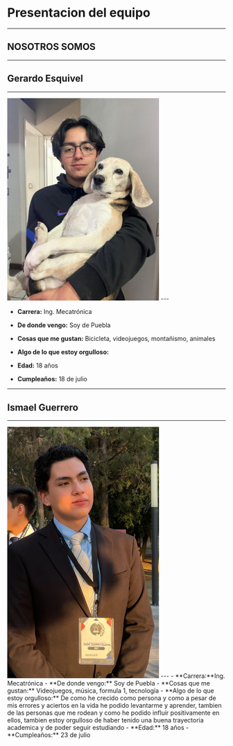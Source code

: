 # Presentacion del equipo
---
## NOSOTROS SOMOS
---
## Gerardo Esquivel 
---
<img src="../imgs/gerardo.jpeg" alt="foto_gerardo" width="350">
---

- **Carrera:** Ing. Mecatrónica

- **De donde vengo:** Soy de Puebla

- **Cosas que me gustan:** Bicicleta, videojuegos, montañismo, animales
  
- **Algo de lo que estoy orgulloso:**
  
- **Edad:** 18 años
  
- **Cumpleaños:** 18 de julio
  
---
## Ismael Guerrero
---
<img src="../imgs/josisma.jpeg" alt="foto_joy" width="350">
---
- **Carrera:**Ing. Mecatrónica
- **De donde vengo:** Soy de Puebla
- **Cosas que me gustan:** Videojuegos, música, formula 1, tecnología
- **Algo de lo que estoy orgulloso:** De como he crecido como persona y como a pesar de mis errores y aciertos en la vida he podido levantarme y aprender, tambien de las personas que me rodean y como he podido influir positivamente en ellos, tambien estoy orgulloso de haber tenido una buena trayectoria academica y de poder seguir estudiando
- **Edad:** 18 años
- **Cumpleaños:** 23 de julio
